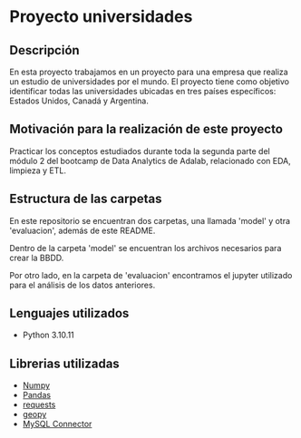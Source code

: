 # Proyecto universidades

## Descripción
En esta proyecto trabajamos en un proyecto para una empresa que realiza un estudio de universidades por el mundo. El proyecto tiene como objetivo identificar todas las universidades ubicadas en tres países específicos: Estados Unidos, Canadá y Argentina.

## Motivación para la realización de este proyecto

Practicar los conceptos estudiados durante toda la segunda parte del módulo 2 del bootcamp de Data Analytics de Adalab, relacionado con EDA, limpieza y ETL.

## Estructura de las carpetas 

En este repositorio se encuentran dos carpetas, una llamada 'model' y otra 'evaluacion', además de este README.

Dentro de la carpeta 'model' se encuentran los archivos necesarios para crear la BBDD.

Por otro lado, en la carpeta de 'evaluacion' encontramos el jupyter utilizado para el análisis de los datos anteriores.

## Lenguajes utilizados
* Python 3.10.11

## Librerias utilizadas
* [Numpy](https://numpy.org/)
* [Pandas](https://pandas.pydata.org/)
* [requests](https://matplotlib.org/3.5.3/api/_as_gen/matplotlib.pyplot.html)
* [geopy](https://geopy.readthedocs.io/en/stable/)
* [MySQL Connector](https://dev.mysql.com/doc/connector-python/en/)
